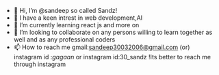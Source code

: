 - 👋 Hi, I’m @sandeep so called Sandz!
- 👀 I have a keen intrest in web development,AI
- 🌱 I’m currently learning react js and more on
- 💞️ I’m looking to collaborate on any persons willing to learn together as well and as any professional coders
- 📫 How to reach me gmail:sandeep30032006@gmail.com (or) instagram id :_gagaan_  or instagram id:30_sandz !Its better to reach me through instagram 

<!---
gagaan-info/gagaan-info is a ✨ special ✨ repository because its `README.md` (this file) appears on your GitHub profile.
You can click the Preview link to take a look at your changes.
--->
